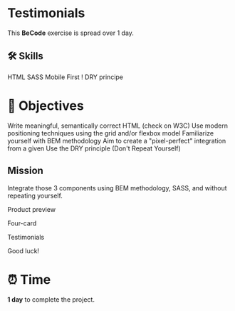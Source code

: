 
<h1>Testimonials</h1>

This __BeCode__ exercise is spread over 1 day.

## 🛠️ Skills

HTML
SASS
Mobile First !
DRY principe

# 📜 Objectives

Write meaningful, semantically correct HTML (check on W3C)
Use modern positioning techniques using the grid and/or flexbox model
Familiarize yourself with BEM methodology
Aim to create a "pixel-perfect" integration from a given
Use the DRY principle (Don't Repeat Yourself)


## Mission

Integrate those 3 components using BEM methodology, SASS, and without repeating yourself.

Product preview

Four-card

Testimonials

Good luck!


# ⏰ Time

**1 day** to complete the project.
